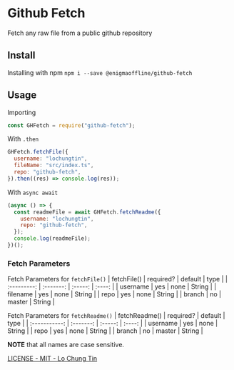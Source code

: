 # Github Fetch

Fetch any raw file from a public github repository

## Install

Installing with npm
`npm i --save @enigmaoffline/github-fetch`

## Usage

Importing

```js
const GHFetch = require("github-fetch");
```

With `.then`

```js
GHFetch.fetchFile({
  username: "lochungtin",
  fileName: "src/index.ts",
  repo: "github-fetch",
}).then((res) => console.log(res));
```

With `async await`

```js
(async () => {
  const readmeFile = await GHFetch.fetchReadme({
    username: "lochungtin",
    repo: "github-fetch",
  });
  console.log(readmeFile);
})();
```

### Fetch Parameters

Fetch Parameters for `fetchFile()`
| fetchFile() | required? | default |  type  |
| :---------: | :-------: | :-----: | :----: |
|  username   |    yes    |  none   | String |
|  filename   |    yes    |  none   | String |
|    repo     |    yes    |  none   | String |
|   branch    |    no     | master  | String |

Fetch Parameters for `fetchReadme()`
| fetchReadme() | required? | default |  type  |
| :-----------: | :-------: | :-----: | :----: |
|   username    |    yes    |  none   | String |
|     repo      |    yes    |  none   | String |
|    branch     |    no     | master  | String |

**NOTE** that all names are case sensitive.

<a href="https://github.com/lochungtin/github-fetch/blob/master/LICENSE">LICENSE - MIT - Lo Chung Tin</a>
